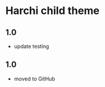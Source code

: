 Harchi child theme
===========================


1.0
-----
- update testing

1.0
-----
- moved to GitHub

